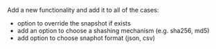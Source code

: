 Add a new functionality and add it to all of the cases:

* option to override the snapshot if exists
* add an option to choose a shashing mechanism (e.g. sha256, md5)
* add option to choose snaphot format (json, csv)

